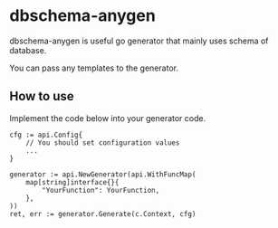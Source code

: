 # dbschema-anygen
dbschema-anygen is useful go generator that mainly uses schema of database.

You can pass any templates to the generator.

## How to use
Implement the code below into your generator code.

```golang
cfg := api.Config{
    // You should set configuration values
    ...
}

generator := api.NewGenerator(api.WithFuncMap(
    map[string]interface{}{
        "YourFunction": YourFunction,
    },
))
ret, err := generator.Generate(c.Context, cfg)
```
